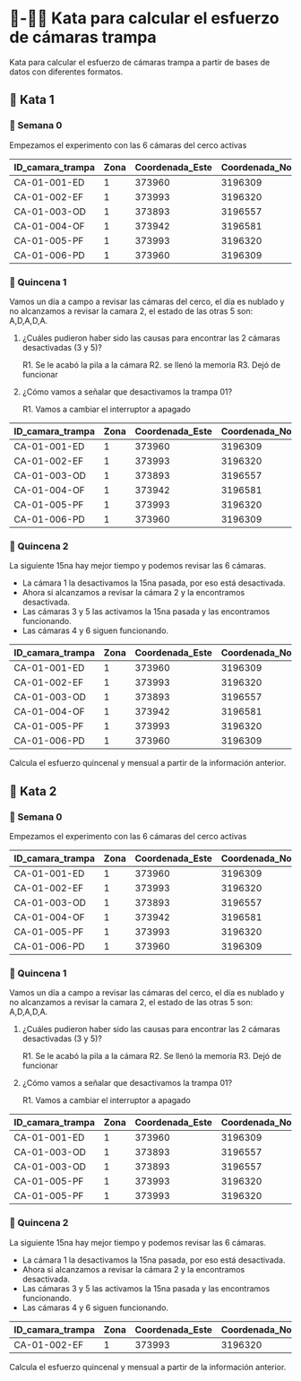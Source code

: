 # 🥋-📸🐱 Kata para calcular el esfuerzo de cámaras trampa
Kata para calcular el esfuerzo de cámaras trampa a partir de bases de datos con diferentes formatos.

## 🥋 Kata 1
### 📆 Semana 0
Empezamos el experimento con las 6 cámaras del cerco activas

| ID_camara_trampa | Zona | Coordenada_Este | Coordenada_Norte | Ubicacion | Revision | Estado |
|-----|-----|-----|-----|-----|-----|-----|
| CA-01-001-ED | 1 | 373960 | 3196309 | cerco | si | A |
| CA-01-002-EF | 1 | 373993 | 3196320 | cerco | si | A |
| CA-01-003-OD | 1 | 373893 | 3196557 | cerco | si | A |
| CA-01-004-OF | 1 | 373942 | 3196581 | cerco | si | A |
| CA-01-005-PF | 1 | 373993 | 3196320 | cerco | si | A |
| CA-01-006-PD | 1 | 373960 | 3196309 | cerco | si | A |

### 📆 Quincena 1
Vamos un día a campo a revisar las cámaras del cerco, el día es nublado
y no alcanzamos a revisar la camara 2, el estado de las otras 5 son: A,D,A,D,A.
1. ¿Cuáles pudieron haber sido las causas para encontrar las 2 cámaras desactivadas (3 y 5)?
    
    R1. Se le acabó la pila a la cámara
    R2. se llenó la memoria
    R3. Dejó de funcionar

2. ¿Cómo vamos a señalar que desactivamos la trampa 01?

    R1. Vamos a cambiar el interruptor a apagado

| ID_camara_trampa | Zona | Coordenada_Este | Coordenada_Norte | Ubicacion |Revision |Estado |
|-----|-----|-----|-----|-----|-----|-----|
| CA-01-001-ED | 1 | 373960 | 3196309 | cerco | si | A |
| CA-01-002-EF | 1 | 373993 | 3196320 | cerco | no | NA |
| CA-01-003-OD | 1 | 373893 | 3196557 | cerco | si | D |
| CA-01-004-OF | 1 | 373942 | 3196581 | cerco | si | A |
| CA-01-005-PF | 1 | 373993 | 3196320 | cerco | si | D |
| CA-01-006-PD | 1 | 373960 | 3196309 | cerco | si | A |

### 📆 Quincena 2
La siguiente 15na hay mejor tiempo y podemos revisar las 6 cámaras.
- La cámara 1 la desactivamos la 15na pasada, por eso está desactivada.
- Ahora si alcanzamos a revisar la cámara 2 y la encontramos desactivada.
- Las cámaras 3 y 5 las activamos la 15na pasada y las encontramos funcionando.
- Las cámaras 4 y 6 siguen funcionando.

| ID_camara_trampa | Zona | Coordenada_Este | Coordenada_Norte | Ubicacion |Revision |Estado |
|-----|-----|-----|-----|-----|-----|-----|
| CA-01-001-ED | 1 | 373960 | 3196309 | cerco | si | D |
| CA-01-002-EF | 1 | 373993 | 3196320 | cerco | si | D |
| CA-01-003-OD | 1 | 373893 | 3196557 | cerco | si | A |
| CA-01-004-OF | 1 | 373942 | 3196581 | cerco | si | A |
| CA-01-005-PF | 1 | 373993 | 3196320 | cerco | si | A |
| CA-01-006-PD | 1 | 373960 | 3196309 | cerco | si | A |

Calcula el esfuerzo quincenal y mensual a partir de la información anterior.

## 🥋 Kata 2

### 📆 Semana 0
Empezamos el experimento con las 6 cámaras del cerco activas

| ID_camara_trampa | Zona | Coordenada_Este | Coordenada_Norte | Ubicacion |Revision |Estado |
|-----|-----|-----|-----|-----|-----|-----|
| CA-01-001-ED | 1 | 373960 | 3196309 | cerco | si | A |
| CA-01-002-EF | 1 | 373993 | 3196320 | cerco | si | A |
| CA-01-003-OD | 1 | 373893 | 3196557 | cerco | si | A |
| CA-01-004-OF | 1 | 373942 | 3196581 | cerco | si | A |
| CA-01-005-PF | 1 | 373993 | 3196320 | cerco | si | A |
| CA-01-006-PD | 1 | 373960 | 3196309 | cerco | si | A |

### 📆 Quincena 1
Vamos un día a campo a revisar las cámaras del cerco, el día es nublado
y no alcanzamos a revisar la camara 2, el estado de las otras 5 son: A,D,A,D,A.

1. ¿Cuáles pudieron haber sido las causas para encontrar las 2 cámaras desactivadas (3 y 5)?

    R1. Se le acabó la pila a la cámara
    R2. Se llenó la memoria
    R3. Dejó de funcionar

2. ¿Cómo vamos a señalar que desactivamos la trampa 01?

    R1. Vamos a cambiar el interruptor a apagado

| ID_camara_trampa | Zona | Coordenada_Este | Coordenada_Norte | Ubicacion |Revision |Estado |
|-----|-----|-----|-----|-----|-----|-----|
| CA-01-001-ED | 1 | 373960 | 3196309 | cerco | si | D |
| CA-01-003-OD | 1 | 373893 | 3196557 | cerco | si | D |
| CA-01-003-OD | 1 | 373893 | 3196557 | cerco | si | A |
| CA-01-005-PF | 1 | 373993 | 3196320 | cerco | si | D |
| CA-01-005-PF | 1 | 373993 | 3196320 | cerco | si | A |

### 📆 Quincena 2
La siguiente 15na hay mejor tiempo y podemos revisar las 6 cámaras.

- La cámara 1 la desactivamos la 15na pasada, por eso está desactivada.
- Ahora si alcanzamos a revisar la cámara 2 y la encontramos desactivada.
- Las cámaras 3 y 5 las activamos la 15na pasada y las encontramos funcionando.
- Las cámaras 4 y 6 siguen funcionando.

| ID_camara_trampa | Zona | Coordenada_Este | Coordenada_Norte | Ubicacion |Revision |Estado |
|-----|-----|-----|-----|-----|-----|-----|
| CA-01-002-EF | 1 | 373993 | 3196320 | cerco | si | D |

Calcula el esfuerzo quincenal y mensual a partir de la información anterior.
